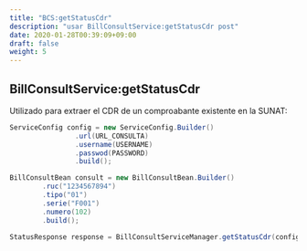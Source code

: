 ```yaml
---
title: "BCS:getStatusCdr"
description: "usar BillConsultService:getStatusCdr post"
date: 2020-01-28T00:39:09+09:00
draft: false
weight: 5
---
```


## BillConsultService:getStatusCdr

Utilizado para extraer el CDR de un comproabante existente en la SUNAT:

```java
ServiceConfig config = new ServiceConfig.Builder()
                .url(URL_CONSULTA)
                .username(USERNAME)
                .passwod(PASSWORD)
                .build();

BillConsultBean consult = new BillConsultBean.Builder()
        .ruc("1234567894")
        .tipo("01")
        .serie("F001")
        .numero(102)
        .build();

StatusResponse response = BillConsultServiceManager.getStatusCdr(config, consult);
```

